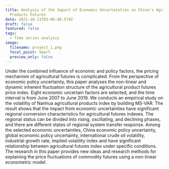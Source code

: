```yaml
---
title: Analysis of the Impact of Economic Uncertainties on China's Agricultural
  Products Futures
date: 2021-10-11T03:06:48.579Z
draft: false
featured: false
tags:
  - Time series analysis
image:
  filename: project_1.png
  focal_point: Smart
  preview_only: false
---
```

Under the combined influence of economic and policy factors, the pricing mechanism of agricultural futures is complicated. From the perspective of economic policy uncertainty, this paper analyses the non-linear and dynamic inherent fluctuation structure of the agricultural product futures price index. Eight economic uncertain factors are selected, and the time interval is from June 2007 to June 2019. We conducts an empirical study on the volatility of Nanhua agricultural products index by building MS-VAR. The result shows that the impact from economic uncertainties have significant regional conversion characteristics for agricultural futures indexes. The regional status can be divided into rising, oscillating, and declining phases, and there are different states of regional system transfer response. Among the selected economic uncertainties, China economic policy uncertainty, global economic policy uncertainty, international crude oil volatility, industrial growth rate, implied volatility index and have significant relationship between agricultural futures index under specific conditions. The research in this paper provides new ideas and research methods for explaining the price fluctuations of commodity futures using a non-linear econometric model.